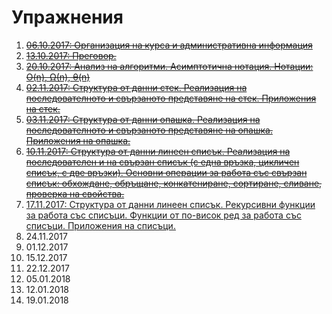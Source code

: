 # Упражнения

1. ~~[06.10.2017: Организация на курса и административна информация](exercise00)~~
1. ~~[13.10.2017: Преговор.](exercise01)~~
1. ~~[20.10.2017: Анализ на алгоритми. Асимптотична нотация. Нотации: O(n), Ω(n), θ(n)](exercise02)~~
1. ~~[02.11.2017: Структура от данни стек. Реализация на последователното и свързаното представяне на стек. Приложения на стек.](exercises/exercise04)~~
1. ~~[03.11.2017: Структура от данни опашка. Реализация на последователното и свързаното представяне на опашка. Приложения на опашка.](exercises/exercise05)~~
1. ~~[10.11.2017: Структура от данни линеен списък. Реализация на последователен и на свързан списък (с една връзка, цикличен списък, с две връзки). Основни операции за работа със свързан списък: обхождане, обръщане, конкатениране, сортиране, сливане, проверка на свойства.](exercises/exercise06)~~
1. [17.11.2017: Структура от данни линеен списък. Рекурсивни функции за работа със списъци. Функции от по-висок ред за работа със списъци. Приложения на списъци.](exercises/exercise07)
1. 24.11.2017
1. 01.12.2017
1. 15.12.2017
1. 22.12.2017
1. 05.01.2018
1. 12.01.2018
1. 19.01.2018
